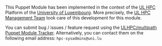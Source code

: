 This Puppet Module has been implemented in the context of the [UL HPC](http://hpc.uni.lu) Platform of the [University of Luxembourg](http://www.uni.lu).
More precisely, the [UL HPC Management Team](https://hpc.uni.lu/about/team.html#system-administrators) took care of this development for this module.

You can submit bug / issues / feature request using the [ULHPC/multipath Puppet Module Tracker](https://github.com/ULHPC/puppet-multipath/issues). 
Alternatively, you can contact them on the following email address: `hpc-sysadmins@uni.lu`






